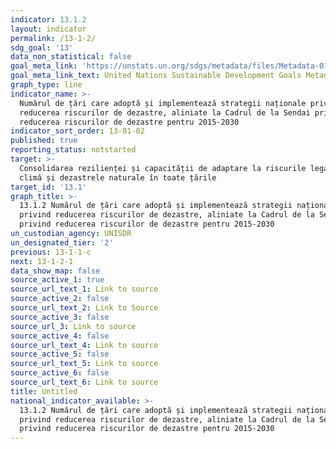 ```yaml
---
indicator: 13.1.2
layout: indicator
permalink: /13-1-2/
sdg_goal: '13'
data_non_statistical: false
goal_meta_link: 'https://unstats.un.org/sdgs/metadata/files/Metadata-01-05-03.pdf'
goal_meta_link_text: United Nations Sustainable Development Goals Metadata (pdf 759kB)
graph_type: line
indicator_name: >-
  Numărul de țări care adoptă și implementează strategii naționale privind
  reducerea riscurilor de dezastre, aliniate la Cadrul de la Sendai privind
  reducerea riscurilor de dezastre pentru 2015-2030
indicator_sort_order: 13-01-02
published: true
reporting_status: notstarted
target: >-
  Consolidarea rezilienței și capacității de adaptare la riscurile legate de
  climă și dezastrele naturale în toate țările
target_id: '13.1'
graph_title: >-
  13.1.2 Numărul de țări care adoptă și implementează strategii naționale
  privind reducerea riscurilor de dezastre, aliniate la Cadrul de la Sendai
  privind reducerea riscurilor de dezastre pentru 2015-2030
un_custodian_agency: UNISDR
un_designated_tier: '2'
previous: 13-1-1-c
next: 13-1-2-1
data_show_map: false
source_active_1: true
source_url_text_1: Link to source
source_active_2: false
source_url_text_2: Link to Source
source_active_3: false
source_url_3: Link to source
source_active_4: false
source_url_text_4: Link to source
source_active_5: false
source_url_text_5: Link to source
source_active_6: false
source_url_text_6: Link to source
title: Untitled
national_indicator_available: >-
  13.1.2 Numărul de țări care adoptă și implementează strategii naționale
  privind reducerea riscurilor de dezastre, aliniate la Cadrul de la Sendai
  privind reducerea riscurilor de dezastre pentru 2015-2030
---
```

